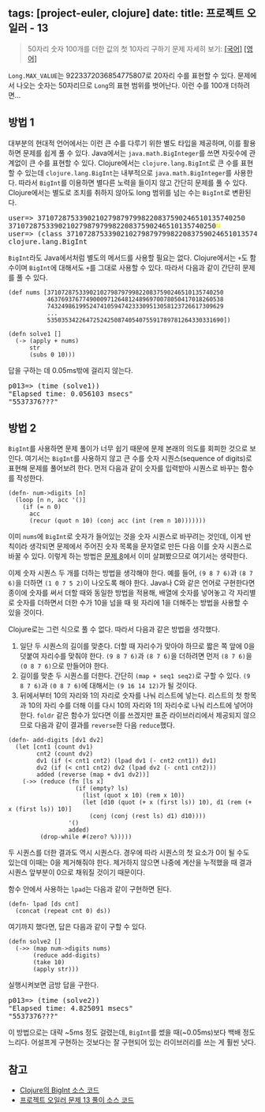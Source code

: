 tags: [project-euler, clojure]
date:
title: 프로젝트 오일러 - 13
---
> 50자리 숫자 100개를 더한 값의 첫 10자리 구하기
> 문제 자세히 보기: [[국어]](http://euler.synap.co.kr/prob_detail.php?id=13) [[영어]](https://projecteuler.net/problem=13)

`Long.MAX_VALUE`는 9223372036854775807로 20자리 수를 표현할 수 있다. 문제에서 나오는 숫자는 50자리므로 `Long`의 표현 범위를 벗어난다. 이런 수를 100개 더하려면...<!--more-->

## 방법 1
대부분의 현대적 언어에서는 이런 큰 수를 다루기 위한 별도 타입을 제공하며, 이를 활용하면 문제를 쉽게 풀 수 있다. Java에서는 `java.math.BigInteger`를 쓰면 자릿수에 관계없이 큰 수를 표현할 수 있다. Clojure에서는 `clojure.lang.BigInt`로 큰 수를 표현할 수 있는데 `clojure.lang.BigInt`는 내부적으로 `java.math.BigInteger`를 사용한다. 따라서 `BigInt`를 이용하면 별다른 노력을 들이지 않고 간단히 문제를 풀 수 있다. Clojure에서는 별도로 조치를 취하지 않아도 long 범위를 넘는 수는 `BigInt`로 변환된다.

<pre class="console">
user=> 37107287533902102798797998220837590246510135740250
37107287533902102798797998220837590246510135740250<span style="color:yellow;font-weight:bold">N</span>
user=> (class 37107287533902102798797998220837590246510135740250)
clojure.lang.BigInt
</pre>

`BigInt`라도 Java에서처럼 별도의 메서드를 사용할 필요는 없다. Clojure에서는 `+`도 함수이며 `BigInt`에 대해서도 `+`를 그대로 사용할 수 있다. 따라서 다음과 같이 간단히 문제를 풀 수 있다.

```[clojure]
(def nums [37107287533902102798797998220837590246510135740250
           46376937677490009712648124896970078050417018260538
           74324986199524741059474233309513058123726617309629
           ...
           53503534226472524250874054075591789781264330331690])

(defn solve1 []
  (-> (apply + nums)
      str
      (subs 0 10)))
```

답을 구하는 데 0.05ms밖에 걸리지 않는다.

<pre class="console">
p013=> (time (solve1))
"Elapsed time: 0.056103 msecs"
"5537376???"
</pre>

## 방법 2
`BigInt`를 사용하면 문제 풀이가 너무 쉽기 때문에 문제 본래의 의도를 회피한 것으로 보인다. 여기서는 `BigInt`를 사용하지 않고 큰 수를 숫자 시퀀스(sequence of digits)로 표현해 문제를 풀어보려 한다. 먼저 다음과 같이 숫자를 입력받아 시퀀스로 바꾸는 함수를 작성한다.

```[clojure]
(defn- num->digits [n]
  (loop [n n, acc '()]
    (if (= n 0)
      acc
      (recur (quot n 10) (conj acc (int (rem n 10)))))))
```

이미 `nums`에 `BigInt`로 숫자가 들어있는 것을 숫자 시퀀스로 바꾸려는 것인데, 이게 반칙이라 생각되면 문제에서 주어진 숫자 목록을 문자열로 만든 다음 이를 숫자 시퀀스로 바꿀 수 있다. 이렇게 하는 방법은 [문제 8](/2015/02/25/project-euler-008/)에서 이미 살펴봤으므로 여기서는 생략한다.

이제 숫자 시퀀스 두 개를 더하는 방법을 생각해야 한다. 예를 들어, `(9 8 7 6)`과 `(8 7 6)`을 더하면 `(1 0 7 5 2)`이 나오도록 해야 한다. Java나 C와 같은 언어로 구현한다면 종이에 숫자를 써서 더할 때와 동일한 방법을 적용해, 배열에 숫자를 넣어놓고 각 자리별로 숫자를 더하면서 더한 수가 10을 넘을 때 윗 자리에 1을 더해주는 방법을 사용할 수 있을 것이다.

Clojure로는 그런 식으로 풀 수 없다. 따라서 다음과 같은 방법을 생각했다.

1. 일단 두 시퀀스의 길이를 맞춘다. 더할 때 자리수가 맞아야 하므로 짧은 쪽 앞에 0을 덧붙여 자리수를 맞춰야 한다. `(9 8 7 6)`과 `(8 7 6)`을 더하려면 먼저 `(8 7 6)`을 `(0 8 7 6)`으로 만들어야 한다.
2. 길이를 맞춘 두 시퀀스를 더한다. 간단히 `(map + seq1 seq2)`로 구할 수 있다. `(9 8 7 6)`과 `(0 8 7 6)`에 대해서는 `(9 16 14 12)`가 될 것이다.
3. 뒤에서부터 10의 자리와 1의 자리로 숫자를 나눠 리스트에 넣는다. 리스트의 첫 항목과 10의 자리 수를 더해 이를 다시 10의 자리와 1의 자리수로 나눠 리스트에 넣어야 한다. `foldr` 같은 함수가 있다면 이를 쓰겠지만 표준 라이브러리에서 제공되지 않으므로 다음과 같이 결과를 `reverse`한 다음 `reduce`했다.

```[clojure]
(defn- add-digits [dv1 dv2]
  (let [cnt1 (count dv1)
        cnt2 (count dv2)
        dv1 (if (< cnt1 cnt2) (lpad dv1 (- cnt2 cnt1)) dv1)
        dv2 (if (< cnt1 cnt2) dv2 (lpad dv2 (- cnt1 cnt2)))
        added (reverse (map + dv1 dv2))]
    (->> (reduce (fn [ls x]
                   (if (empty? ls)
                     (list (quot x 10) (rem x 10))
                     (let [d10 (quot (+ x (first ls)) 10), d1 (rem (+ x (first ls)) 10)]
                       (conj (conj (rest ls) d1) d10))))
                 '()
                 added)
         (drop-while #(zero? %)))))
```

두 시퀀스를 더한 결과도 역시 시퀀스다. 경우에 따라 시퀀스의 첫 요소가 0이 될 수도 있는데 이때는 0을 제거해줘야 한다. 제거하지 않으면 나중에 계산을 누적했을 때 결과 시퀀스 앞부분이 0으로 채워질 것이기 때문이다.

함수 안에서 사용하는 `lpad`는 다음과 같이 구현하면 된다.

```[clojure]
(defn- lpad [ds cnt]
  (concat (repeat cnt 0) ds))
```

여기까지 했다면, 답은 다음과 같이 구할 수 있다.

```[clojure]
(defn solve2 []
  (->> (map num->digits nums)
       (reduce add-digits)
       (take 10)
       (apply str)))
```

실행시켜보면 금방 답을 구한다.

<pre class="console">
p013=> (time (solve2))
"Elapsed time: 4.825091 msecs"
"5537376???"
</pre>

이 방법으로는 대략 ~5ms 정도 걸렸는데, `BigInt`를 썼을 때(~0.05ms)보다 백배 정도 느리다. 어설프게 구현하는 것보다는 잘 구현되어 있는 라이브러리를 쓰는 게 훨씬 낫다.

## 참고
* [Clojure의 BigInt 소스 코드](https://github.com/clojure/clojure/blob/master/src/jvm/clojure/lang/BigInt.java)
* [프로젝트 오일러 문제 13 풀이 소스 코드](https://github.com/ntalbs/euler/blob/master/src/p013.clj)

